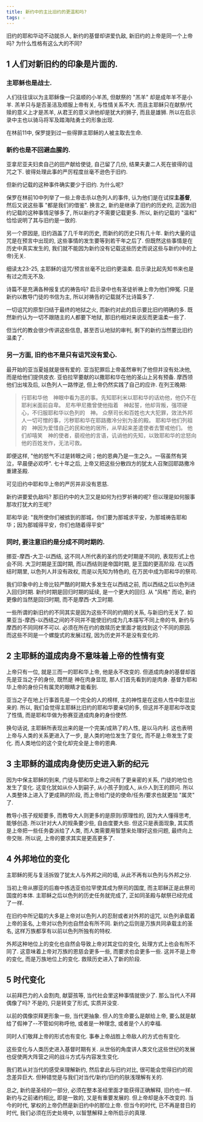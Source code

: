 ```yaml
---
title: 新约中的主比旧约的更温和吗?
tags: ☆
---
```


旧约的耶和华动不动就杀人, 新约的基督却讲爱仇敌, 新旧约的上帝是同一个上帝吗? 为什么性格有这么大的不同?

1 人们对新旧约的印象是片面的.
-----------------------------

### 主耶稣也是战士.

人们往往误以为主耶稣像一只温顺的小羊羔, 但献祭的 "羔羊" 却是成年羊不是小羊. 羔羊只与是否圣洁及顺服上帝有关, 与性情关系不大. 而且主耶稣只在献祭/代赎的意义上才是羔羊, 从君王的意义讲他却是犹大的狮子, 而且是雄狮. 所以在启示录中主也以骑马将军及踏海陆勇士的形象出现.

在林前11中, 保罗提到过一些得罪主耶稣的人被主取去生命.

### 新约也是不回避血腥的.

亚拿尼亚夫妇卖自己的田产献给使徒, 自己留了几份, 结果夫妻二人死在彼得的诅咒之下. 彼得处理此事的严厉程度丝毫不逊色于旧约.

但新约记载的这种事件确实要少于旧约. 为什么呢?

保罗在林前10中列举了一些上帝击杀以色列人的事件, 认为他们是在试探**主基督**, 然后又说这些事 "都是我们的借鉴". 换言之, 新约是继承了旧约的历史的, 正因为旧约记载的这种事情足够多了, 所以新约才不需要记载更多. 所以, 新约记载的 "温和" 恰恰说明了其与旧约是一致的.

另一个原因是, 旧约涵盖了几千年的历史, 而新约的历史只有几十年. 新约大量的诅咒是在预言中出现的, 这些事情的发生要等到若干年之后了. 但既然这些事情是在历史中真实发生的, 我们就不能因为新约没有记载这些历史而说这些与新约(中的上帝)无关.

细读太23-25, 主耶稣的诅咒/预言丝毫不比旧约更温柔.
启示录比起先知书来也是有过之而无不及.

诗篇不是充满各种报复式的祷告吗? 启示录中也有圣徒祈祷上帝为他们伸冤. 只是新约以教导门徒的书信为主, 所以对祷告的记载就不比诗篇多了.

一切诅咒的原型归结于最终的地狱之火, 而新约对此的启示要比旧约明确的多. 既然新约认为一切不跟随主的人都要下地狱, 那旧约相对来说反而更温柔一些了.

但当代的教会很少传讲这些信息, 甚至否认地狱的审判, 剩下的新约当然要比旧约温柔了.

### 另一方面, 旧约也不是只有诅咒没有爱心.

最开始的亚当夏娃就是很有爱的. 亚当犯罪后上帝虽然审判了他但并没有处决他, 而是给他们提供皮衣. 亚伯拉罕要献的以撒耶和华在他的圣山上另有预备. 摩西领他们出埃及后, 以色列人一路悖逆, 但上帝仍然实践了自己的应许. 在列王晚期:

> 行耶和华他　神眼中看为恶的事。先知耶利米以耶和华的话劝他，他仍不在耶利米面前自卑。
尼布甲尼撒曾使他指着　神起誓，他却背叛，强项硬心，不归服耶和华以色列的　神。
众祭司长和百姓也大大犯罪，效法外邦人一切可憎的事，污秽耶和华在耶路撒冷分别为圣的殿。
耶和华他们列祖的　神因为爱惜自己的民和他的居所，从早起来差遣使者去警戒他们。
他们却嘻笑　神的使者，藐视他的言语，讥诮他的先知，以致耶和华的忿怒向他的百姓发作，无法可救。

即便这样, "他的怒气不过是转眼之间；他的恩典乃是一生之久。一宿虽然有哭泣，早晨便必欢呼". 七十年之后, 上帝又把这些分散四方的犹太人召聚回耶路撒冷重建圣殿.

可见旧约中耶和华上帝的严厉并非没有恩慈.

新约讲要爱仇敌吗? 那旧约中的大卫又是如何为扫罗祈祷的呢? 但以理是如何服事那攻打犹大的王呢?

耶和华说: "我所使你们被掳到的那城，你们要为那城求平安，为那城祷告耶和华；因为那城得平安，你们也随着得平安"

### 同时, 要注意旧约是分成不同时期的.

挪亚-摩西-大卫-以西结, 这不同人所代表的圣约历史时期是不同的, 表现形式上也会不同. 大卫时期是王国时期,  而以西结则是帝国时期, 是王国的更高阶段. 在以西结时期里, 以色列人并没有政权, 而是以先知为特色的, 在万民中成为耶和华的祭司.

我们印象中的上帝比较严酷的时期大多发生在以西结之前, 而以西结之后以色列进入回归时期. 新约时期是回归时期的延续, 是一个更大的回归. 从 "风格" 而论, 新约更像的当然是回归时期, 而不是摩西-大卫时期.

一些所谓的新旧约的不同其实是因为这些不同的约期的关系, 与新旧约无关了. 如果亚当-摩西-以西结之间的不同并不能使旧约成为几本描写不同上帝的书, 新约与摩西的不同同样不可以. 必须在所在约的救赎历史里面才能找到这个不同的原因. 而这些不同是一个螺旋式的发展过程, 因为历史并不是没有变化的.

2 主耶稣的道成肉身不意味着上帝的性情有变
-----------------------------------------

上帝只有一位, 就是三而一的耶和华上帝, 他是永不改变的. 但道成肉身的基督却首先是亚当之子的身份, 既然是 神在肉身显现, 那人们首先看到的是肉身. 基督为耶和华上帝的身份只有属灵的眼睛才能看到.

亚当之子在地上行事首先是一个完全的人的榜样, 主的神性是在这些人性中彰显出来的. 所以, 我们会觉得主耶稣比旧约的耶和华要亲切的多, 但这并不是耶和华改变了性情, 而是耶和华做为弥赛亚道成肉身的身份使然.

换句话说, 主耶稣所表现出来的是一个完美/成熟了的人性, 是以马内利. 这也表明上帝与人类的关系更进入了一步, 是人类的地位发生了变化, 而不是上帝发生了变化. 而人类地位的这个变化却完全是上帝的恩典.

3 主耶稣的道成肉身使历史进入新的纪元
--------------------------------

因为中保主耶稣的到来, 门徒与耶和华上帝之间有了更亲密的关系, 门徒的地位也发生了变化. 这变化犹如从仆人到嗣子, 从小孩子到成人, 从仆人到王的顾问. 所以人类整体上进入了更成熟的阶段, 而上帝给门徒的使命/任务/要求也就更加 "属灵" 了.

教导小孩子规矩要多, 而教导大人则更多的是原则/原理性的, 因为大人懂得思考, 能够创造. 所以针对大人的规条要少些, 自由度要大些. 但这只是表面现象, 其实质是上帝把一些任务委派给了人类, 而人类需要用智慧来处理好这些问题, 最终向上帝交账. 所以说, 上帝的要求其实是更高更多了.

4 外邦地位的变化
----------------------------

主耶稣的死与复活拆毁了犹太人与外邦之间的墙, 从此不再有以色列与外邦之分.

当初上帝从挪亚的后裔中拣选亚伯拉罕使其成为祭司的国度, 而主耶稣正是此祭司国度的本体. 主耶稣之后以色列的历史任务就完成了, 正如同圣殿与献祭已经完成了一样.

在旧约中所记载的大多是上帝对以色列人的忍耐或者对外邦的诅咒, 以色列承载着上帝的圣名, 上帝对以色列也自然会有所不同. 新约之后则是万族共同承载主的圣名, 这样万族都享有以前以色列所独有的特权.

外邦这种地位上的变化也自然会导致上帝对其定位的变化, 处理方式上也会有所不同了. 这意味着上帝对万族的恩慈会更多一些, 而要求也会更多一些. 这并不是上帝的变化, 而是万族地位上的变化. 救赎历史进入了新的阶段.


5 时代变化
------------------------

以前拜巴力的人会割肉, 献婴孩等, 当代社会里这种事情就很少了. 那么当代人不拜偶像了吗? 不是的, 只是转变了形式, 实质并没变.

以前的偶像崇拜更形象一些, 当代更抽象. 但人的生命要么是献给上帝, 要么就是献给了假神了--不管如何称呼他, 或者是一种理念, 或者是个人的幸福.

同时人们敬拜上帝的形式也有变化. 事奉上帝战胜上帝敌人的方式也有变化.

这些变化与人类历史进入基督时期有关. 从世俗的角度讲人类文化这些世纪的发展也促使两大阵营之间的战斗方式与内容发生变化.

我们若从对当代的感受来理解新约, 然后拿此与旧约对比, 很可能会觉得旧约的观念差异巨大. 但种错觉是与我们对当代/新约/旧约的肤浅理解有关的.

总之, 新约是圣经的一部分, 必须在整本圣经里面才能获得正确解释, 旧约也一样. 新约与之前诸约相比, 即是一致的, 又是有重要发展的. 但上帝却是永不改变的. 当今的时代, 掌权的上帝仍然是新旧约中的那位上帝. 但当今的时代, 已不再是昔日的时代, 我们必须在历史处境中, 以智慧解释上帝所启示的真理.
